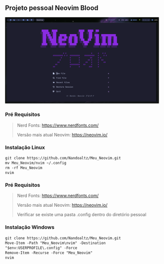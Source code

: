 ## Projeto pessoal Neovim Blood


![Tela inicial](nvim/Katakana.png)

### Pré Requisitos

> Nerd Fonts:
> https://www.nerdfonts.com/
> 
> Versão mais atual Neovim:
> https://neovim.io/

### Instalação Linux
```
git clone https://github.com/Nandoaltz/Meu_Neovim.git
mv Meu_Neovim/nvim ~/.config
rm -rf Meu_Neovim
nvim
```
### Pré Requisitos

> Nerd Fonts:
> https://www.nerdfonts.com/
> 
> Versão mais atual Neovim:
> https://neovim.io/
> 
> Verificar se existe uma pasta .config dentro do diretório pessoal

### Instalação Windows
```
git clone https://github.com/Nandoaltz/Meu_Neovim.git
Move-Item -Path "Meu_Neovim\nvim" -Destination "$env:USERPROFILE\.config" -Force
Remove-Item -Recurse -Force "Meu_Neovim"
nvim
```
